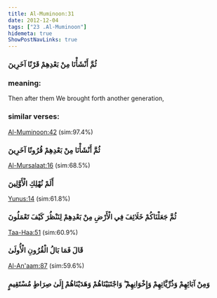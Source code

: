 ```yaml
---
title: Al-Muminoon:31
date: 2012-12-04
tags: ["23 .Al-Muminoon"]
hidemeta: true 
ShowPostNavLinks: true 
---
```

### ثُمَّ أَنْشَأْنَا مِنْ بَعْدِهِمْ قَرْنًا آخَرِينَ
### meaning: 
Then after them We brought forth another generation,
### similar verses: 

[Al-Muminoon:42](/23/42) (sim:97.4%)

### ثُمَّ أَنْشَأْنَا مِنْ بَعْدِهِمْ قُرُونًا آخَرِينَ

[Al-Mursalaat:16](/77/16) (sim:68.5%)

### أَلَمْ نُهْلِكِ الْأَوَّلِينَ

[Yunus:14](/10/14) (sim:61.8%)

### ثُمَّ جَعَلْنَاكُمْ خَلَائِفَ فِي الْأَرْضِ مِنْ بَعْدِهِمْ لِنَنْظُرَ كَيْفَ تَعْمَلُونَ

[Taa-Haa:51](/20/51) (sim:60.9%)

### قَالَ فَمَا بَالُ الْقُرُونِ الْأُولَىٰ

[Al-An'aam:87](/6/87) (sim:59.6%)

### وَمِنْ آبَائِهِمْ وَذُرِّيَّاتِهِمْ وَإِخْوَانِهِمْ ۖ وَاجْتَبَيْنَاهُمْ وَهَدَيْنَاهُمْ إِلَىٰ صِرَاطٍ مُسْتَقِيمٍ
